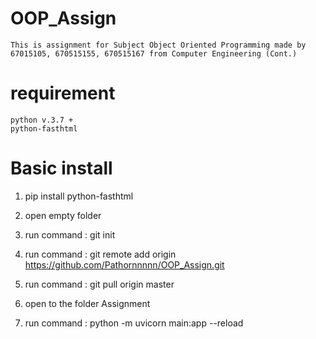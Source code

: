 # OOP_Assign 
    This is assignment for Subject Object Oriented Programming made by 67015105, 670515155, 670515167 from Computer Engineering (Cont.)
# requirement 
    python v.3.7 +
    python-fasthtml
# Basic install
1. pip install python-fasthtml

2. open empty folder

3. run command :
    git init

4. run command :
    git remote add origin https://github.com/Pathornnnnn/OOP_Assign.git


5. run command :
     git pull origin master

6. open to the folder Assignment

7. run command :
    python -m uvicorn main:app --reload

